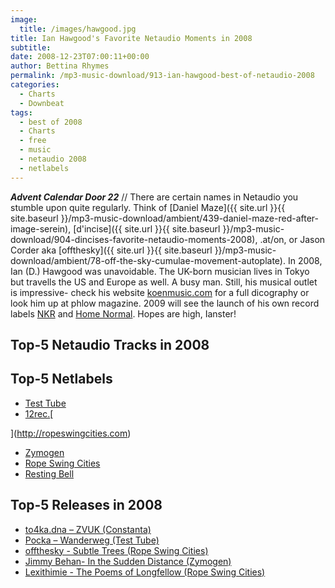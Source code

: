 ```yaml
---
image:
  title: /images/hawgood.jpg
title: Ian Hawgood's Favorite Netaudio Moments in 2008
subtitle: 
date: 2008-12-23T07:00:11+00:00
author: Bettina Rhymes
permalink: /mp3-music-download/913-ian-hawgood-best-of-netaudio-2008
categories:
  - Charts
  - Downbeat
tags:
  - best of 2008
  - Charts
  - free
  - music
  - netaudio 2008
  - netlabels
---
```

***Advent Calendar Door 22*** // There are certain names in Netaudio you stumble upon quite regularly. Think of [Daniel Maze]({{ site.url }}{{ site.baseurl }}/mp3-music-download/ambient/439-daniel-maze-red-after-image-serein), [d'incise]({{ site.url }}{{ site.baseurl }}/mp3-music-download/904-dincises-favorite-netaudio-moments-2008), .at/on, or Jason Corder aka [offthesky]({{ site.url }}{{ site.baseurl }}/mp3-music-download/ambient/78-off-the-sky-cumulae-movement-autoplate). In 2008, Ian (D.) Hawgood was unavoidable. The UK-born musician lives in Tokyo but travells the US and Europe as well. A busy man. Still, his musical outlet is impressive- check his website [koenmusic.com](http://www.koenmusic.com/) for a full dicography or look him up at phlow magazine. 2009 will see the launch of his own record labels [NKR](http://nomadickids.com/home.html) and [Home Normal](http://homenormal.com). Hopes are high, Ianster!<!--more-->

## Top-5 Netaudio Tracks in 2008

## Top-5 Netlabels

[](http://testtube.monocromatica.com)

  * [Test Tube](http://testtube.monocromatica.com)
  * [12rec.](http://12rec.net)[
  
](http://ropeswingcities.com) 
  * [Zymogen](http://ropeswingcities.com)
  * [Rope Swing Cities](http://ropeswingcities.com)
  * [Resting Bell](http://restingbell.net)

## Top-5 Releases in 2008

<!--[if gte mso 9]>  Normal 0 21   false false false        MicrosoftInternetExplorer4  <![endif]-->

<!--[if gte mso 9]>   <![endif]-->

<!--[if gte mso 10]>-->

<!--[endif]-->

  * <span lang="EN-GB"><a href="http://constanta-label.ru/product_6.htm">to4ka.dna – ZVUK (Constanta)</a></span>
  * <span lang="SV"><a href="http://testtube.monocromatica.com/releases/tube116.htm">Pocka – Wanderweg (Test Tube)</a></span>
  * <span lang="EN-GB"><a href="http://ropeswingcities.com/?p=126">offthesky - Subtle Trees (Rope Swing Cities)</a></span>
  * <span lang="EN-GB"><a href="http://www.zymogen.net/releases/zym020/">Jimmy Behan- In the Sudden Distance (Zymogen)</a></span>
  * <span lang="EN-GB"><a href="http://ropeswingcities.com/?p=127">Lexithimie - The Poems of Longfellow (Rope Swing Cities)</a></span>